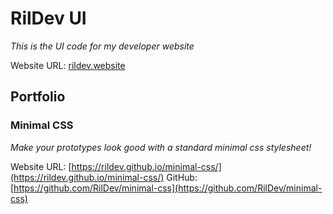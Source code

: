# RilDev UI

*This is the UI code for my developer website*

Website URL: [rildev.website](https://rildev.website)

## Portfolio

### Minimal CSS

*Make your prototypes look good with a standard minimal css stylesheet!*

Website URL: [https://rildev.github.io/minimal-css/](https://rildev.github.io/minimal-css/)
GitHub: [https://github.com/RilDev/minimal-css](https://github.com/RilDev/minimal-css)
